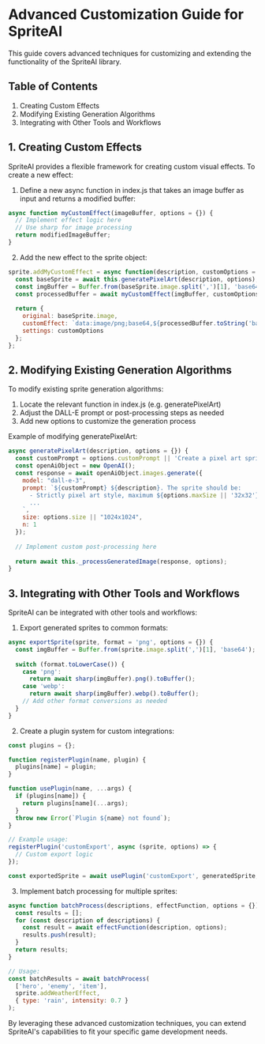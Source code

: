 # Advanced Customization Guide for SpriteAI

This guide covers advanced techniques for customizing and extending the functionality of the SpriteAI library.

## Table of Contents
1. Creating Custom Effects
2. Modifying Existing Generation Algorithms
3. Integrating with Other Tools and Workflows

## 1. Creating Custom Effects

SpriteAI provides a flexible framework for creating custom visual effects. To create a new effect:

1. Define a new async function in index.js that takes an image buffer as input and returns a modified buffer:

```javascript
async function myCustomEffect(imageBuffer, options = {}) {
  // Implement effect logic here
  // Use sharp for image processing
  return modifiedImageBuffer;
}
```

2. Add the new effect to the sprite object:

```javascript 
sprite.addMyCustomEffect = async function(description, customOptions = {}, options = {}) {
  const baseSprite = await this.generatePixelArt(description, options);
  const imgBuffer = Buffer.from(baseSprite.image.split(',')[1], 'base64');
  const processedBuffer = await myCustomEffect(imgBuffer, customOptions);
  
  return {
    original: baseSprite.image,
    customEffect: `data:image/png;base64,${processedBuffer.toString('base64')}`,
    settings: customOptions
  };
};
```

## 2. Modifying Existing Generation Algorithms

To modify existing sprite generation algorithms:

1. Locate the relevant function in index.js (e.g. generatePixelArt)
2. Adjust the DALL-E prompt or post-processing steps as needed
3. Add new options to customize the generation process

Example of modifying generatePixelArt:

```javascript
async generatePixelArt(description, options = {}) {
  const customPrompt = options.customPrompt || 'Create a pixel art sprite of';
  const openAiObject = new OpenAI();
  const response = await openAiObject.images.generate({
    model: "dall-e-3", 
    prompt: `${customPrompt} ${description}. The sprite should be:
      - Strictly pixel art style, maximum ${options.maxSize || '32x32'} pixels
      ...
    `,
    size: options.size || "1024x1024",
    n: 1
  });
  
  // Implement custom post-processing here
  
  return await this._processGeneratedImage(response, options);
}
```

## 3. Integrating with Other Tools and Workflows

SpriteAI can be integrated with other tools and workflows:

1. Export generated sprites to common formats:

```javascript
async exportSprite(sprite, format = 'png', options = {}) {
  const imgBuffer = Buffer.from(sprite.image.split(',')[1], 'base64');
  
  switch (format.toLowerCase()) {
    case 'png':
      return await sharp(imgBuffer).png().toBuffer();
    case 'webp':
      return await sharp(imgBuffer).webp().toBuffer();
    // Add other format conversions as needed
  }
}
```

2. Create a plugin system for custom integrations:

```javascript
const plugins = {};

function registerPlugin(name, plugin) {
  plugins[name] = plugin;
}

function usePlugin(name, ...args) {
  if (plugins[name]) {
    return plugins[name](...args);
  }
  throw new Error(`Plugin ${name} not found`);
}

// Example usage:
registerPlugin('customExport', async (sprite, options) => {
  // Custom export logic
});

const exportedSprite = await usePlugin('customExport', generatedSprite, {format: 'custom'});
```

3. Implement batch processing for multiple sprites:

```javascript
async function batchProcess(descriptions, effectFunction, options = {}) {
  const results = [];
  for (const description of descriptions) {
    const result = await effectFunction(description, options);
    results.push(result);
  }
  return results;
}

// Usage:
const batchResults = await batchProcess(
  ['hero', 'enemy', 'item'],
  sprite.addWeatherEffect,
  { type: 'rain', intensity: 0.7 }
);
```

By leveraging these advanced customization techniques, you can extend SpriteAI's capabilities to fit your specific game development needs.